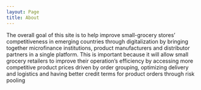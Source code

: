 ```yaml
---
layout: Page
title: About
---
```


The overall goal of this site is to help improve small-grocery stores’ competitiveness in emerging countries through digitalization by bringing together microfinance institutions, product manufacturers and distributor partners in a single platform. This is important because it will allow small grocery retailers to improve their operation’s efficiency by accessing more competitive product prices driven by order grouping, optimizing delivery and logistics and having better credit terms for product orders through risk pooling
